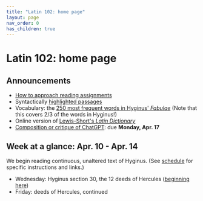 ```yaml
---
title: "Latin 102: home page"
layout: page
nav_order: 0
has_children: true
---
```



# Latin 102: home page


## Announcements

- [How to approach reading assignments](./reading/)
- Syntactically [highlighted passages](./hyginus/)
- Vocabulary: the [250 most frequent words in Hyginus' *Fabulae*](https://lingualatina.github.io/textbook/vocabulary/) (Note that this covers 2/3 of the words in Hyginus!)
- Online version of [Lewis-Short's *Latin Dictionary*](http://folio2.furman.edu/lewis-short/index.html)
- [Composition or critique of ChatGPT](./assignments/latinchat/): due **Monday, Apr. 17**

## Week at a glance: Apr. 10 - Apr. 14

We begin reading continuous, unaltered text of Hyginus.  (See [schedule](./schedule/) for specific instructions and links.)

- Wednesday: Hyginus section 30, the 12 deeds of Hercules ([beginning here](./hyginus/reader/30pr.1.1-30pr.1.15a.html))
- Friday: deeds of Hercules, continued